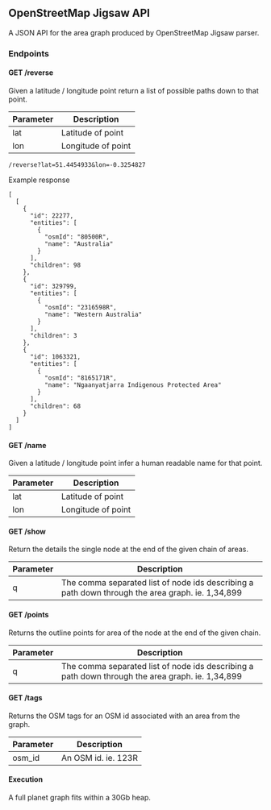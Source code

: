 ## OpenStreetMap Jigsaw API

A JSON API for the area graph produced by OpenStreetMap Jigsaw parser.

### Endpoints

#### GET /reverse

Given a latitude / longitude point return a list of possible paths down to that point.

| Parameter | Description |
| ------------- | ------------- |
| lat           | Latitude of point |
| lon           | Longitude of point |


```
/reverse?lat=51.4454933&lon=-0.3254827
```

Example response
```
[
  [
    {
      "id": 22277,
      "entities": [
        {
          "osmId": "80500R",
          "name": "Australia"
        }
      ],
      "children": 98
    },
    {
      "id": 329799,
      "entities": [
        {
          "osmId": "2316598R",
          "name": "Western Australia"
        }
      ],
      "children": 3
    },
    {
      "id": 1063321,
      "entities": [
        {
          "osmId": "8165171R",
          "name": "Ngaanyatjarra Indigenous Protected Area"
        }
      ],
      "children": 68
    }
  ]
]
```


#### GET /name

Given a latitude / longitude point infer a human readable name for that point.

| Parameter | Description |
| ------------- | ------------- |
| lat           | Latitude of point |
| lon           | Longitude of point |



#### GET /show

Return the details the single node at the end of the given chain of areas.

| Parameter | Description |
| ------------- | ------------- |
| q           | The comma separated list of node ids describing a path down through the area graph. ie. 1,34,899 |


#### GET /points

Returns the outline points for area of the node at the end of the given chain.

| Parameter | Description |
| ------------- | ------------- |
| q           | The comma separated list of node ids describing a path down through the area graph. ie. 1,34,899 |


#### GET /tags

Returns the OSM tags for an OSM id associated with an area from the graph.

| Parameter | Description |
| ------------- | ------------- |
| osm_id        | An OSM id. ie. 123R |



#### Execution

A full planet graph fits within a 30Gb heap.
